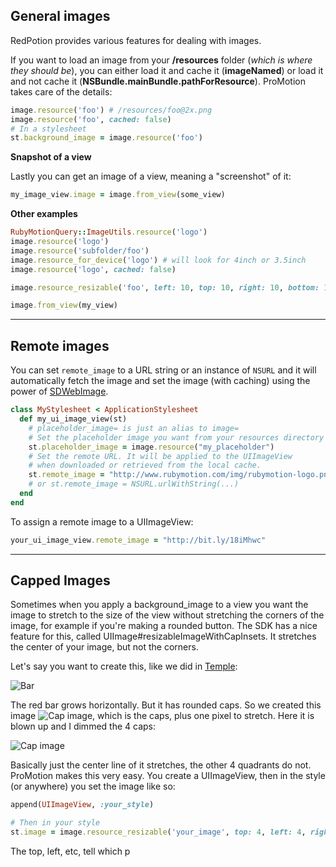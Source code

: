 ## General images

RedPotion provides various features for dealing with images.

If you want to load an image from your **/resources** folder (_which is where they should be_), you can either load it and cache it (**imageNamed**) or load it and not cache it (**NSBundle.mainBundle.pathForResource**). ProMotion takes care of the details:

```ruby
image.resource('foo') # /resources/foo@2x.png
image.resource('foo', cached: false)
# In a stylesheet
st.background_image = image.resource('foo')
```

**Snapshot of a view**

Lastly you can get an image of a view, meaning a "screenshot" of it:

```ruby
my_image_view.image = image.from_view(some_view)
```

**Other examples**

```ruby
RubyMotionQuery::ImageUtils.resource('logo')
image.resource('logo')
image.resource('subfolder/foo')
image.resource_for_device('logo') # will look for 4inch or 3.5inch
image.resource('logo', cached: false)

image.resource_resizable('foo', left: 10, top: 10, right: 10, bottom: 10)

image.from_view(my_view)
```

------

## Remote images

You can set `remote_image` to a URL string or an instance of `NSURL` and it will automatically fetch the image and set the image (with caching) using the power of [SDWebImage](https://github.com/rs/SDWebImage).

```ruby
class MyStylesheet < ApplicationStylesheet
  def my_ui_image_view(st)
    # placeholder_image= is just an alias to image=
    # Set the placeholder image you want from your resources directory
    st.placeholder_image = image.resource("my_placeholder")
    # Set the remote URL. It will be applied to the UIImageView
    # when downloaded or retrieved from the local cache.
    st.remote_image = "http://www.rubymotion.com/img/rubymotion-logo.png"
    # or st.remote_image = NSURL.urlWithString(...)
  end
end
```

To assign a remote image to a UIImageView:

```ruby
your_ui_image_view.remote_image = "http://bit.ly/18iMhwc"
```

------

## Capped Images

Sometimes when you apply a background_image to a view you want the image to stretch to the size of the view without stretching the corners of the image, for example if you're making a rounded button. The SDK has a nice feature for this, called UIImage#resizableImageWithCapInsets. It stretches the center of your image, but not the corners.

Let's say you want to create this, like we did in [Temple](http://app.temple.cx/):

![Bar](https://ir_wp.s3.amazonaws.com/wp-content/uploads/sites/18/2014/03/bar.png)

The red bar grows horizontally. But it has rounded caps. So we created this image ![Cap image](https://ir_wp.s3.amazonaws.com/wp-content/uploads/sites/18/2014/03/bar_poor@2x.png), which is the caps, plus one pixel to stretch. Here it is blown up and I dimmed the 4 caps:

![Cap image](https://ir_wp.s3.amazonaws.com/wp-content/uploads/sites/18/2014/03/blown_up.png)

Basically just the center line of it stretches, the other 4 quadrants do not. ProMotion makes this very easy. You create a UIImageView, then in the style (or anywhere) you set the image like so:

```ruby
append(UIImageView, :your_style)

# Then in your style
st.image = image.resource_resizable('your_image', top: 4, left: 4, right: 4, bottom: 4)
```

The top, left, etc, tell which p
